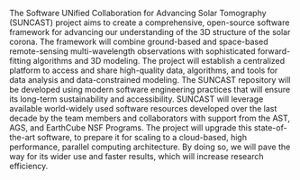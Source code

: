 The Software UNified Collaboration for Advancing Solar Tomography (SUNCAST) project aims to create a comprehensive, open-source software framework for advancing our understanding of the 3D structure of the solar corona. The framework will combine ground-based and space-based remote-sensing multi-wavelength observations with sophisticated forward-fitting algorithms and 3D modeling. The project will establish a centralized platform to access and share high-quality data, algorithms, and tools for data analysis and data-constrained modeling.  The SUNCAST repository will be developed using modern software engineering practices that will ensure its long-term sustainability and accessibility. SUNCAST will leverage available world-widely used software resources developed over the last decade by the team members and collaborators with support from the AST, AGS, and EarthCube NSF Programs. The project will upgrade  this state-of-the-art software, to prepare it for scaling to a cloud-based, high performance, parallel computing architecture. By doing so, we will pave the way for its wider use and faster results, which will increase research efficiency.

